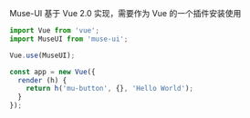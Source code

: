 Muse-UI 基于 Vue 2.0 实现，需要作为 Vue 的一个插件安装使用

```javascript
import Vue from 'vue';
import MuseUI from 'muse-ui';

Vue.use(MuseUI);

const app = new Vue({
  render (h) {
    return h('mu-button', {}, 'Hello World');
  }
});
```
